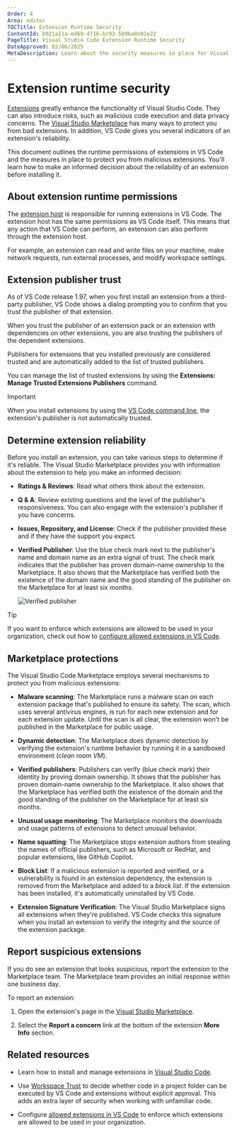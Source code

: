```yaml
---
Order: 4
Area: editor
TOCTitle: Extension Runtime Security
ContentId: b921a11a-ed69-4716-bc93-589ba8e01e22
PageTitle: Visual Studio Code Extension Runtime Security
DateApproved: 02/06/2025
MetaDescription: Learn about the security measures in place for Visual Studio Code extensions, including permissions, user reliability checks, and Marketplace protections.
---
```


# Extension runtime security

[Extensions](/docs/editor/extension-marketplace.md) greatly enhance the functionality of Visual Studio Code. They can also introduce risks, such as malicious code execution and data privacy concerns. The [Visual Studio Marketplace](https://marketplace.visualstudio.com/vscode) has many ways to protect you from bad extensions. In addition, VS Code gives you several indicators of an extension's reliability.

This document outlines the runtime permissions of extensions in VS Code and the measures in place to protect you from malicious extensions. You'll learn how to make an informed decision about the reliability of an extension before installing it.

## About extension runtime permissions

The [extension host](/api/advanced-topics/extension-host.md) is responsible for running extensions in VS Code. The extension host has the same permissions as VS Code itself. This means that any action that VS Code can perform, an extension can also perform through the extension host.

For example, an extension can read and write files on your machine, make network requests, run external processes, and modify workspace settings.

## Extension publisher trust

As of VS Code release 1.97, when you first install an extension from a third-party publisher, VS Code shows a dialog prompting you to confirm that you trust the publisher of that extension.

When you trust the publisher of an extension pack or an extension with dependencies on other extensions, you are also trusting the publishers of the dependent extensions.

Publishers for extensions that you installed previously are considered trusted and are automatically added to the list of trusted publishers.

You can manage the list of trusted extensions by using the **Extensions: Manage Trusted Extensions Publishers** command.

> [!IMPORTANT]
> When you install extensions by using the [VS Code command line](/docs/editor/command-line.md#working-with-extensions), the extension's publisher is not automatically trusted.

## Determine extension reliability

Before you install an extension, you can take various steps to determine if it's reliable. The Visual Studio Marketplace provides you with information about the extension to help you make an informed decision:

* **Ratings & Reviews**: Read what others think about the extension.

* **Q & A**: Review existing questions and the level of the publisher's responsiveness. You can also engage with the extension's publisher if you have concerns.

* **Issues, Repository, and License**: Check if the publisher provided these and if they have the support you expect.

* **Verified Publisher**: Use the blue check mark next to the publisher's name and domain name as an extra signal of trust. The check mark indicates that the publisher has proven domain-name ownership to the Marketplace. It also shows that the Marketplace has verified both the existence of the domain name and the good standing of the publisher on the Marketplace for at least six months.

    ![Verified publisher](images/extension-marketplace/bluecheck.png)

> [!TIP]
> If you want to enforce which extensions are allowed to be used in your organization, check out how to [configure allowed extensions in VS Code](/docs/setup/enterprise.md#configure-allowed-extensions).

## Marketplace protections

The Visual Studio Code Marketplace employs several mechanisms to protect you from malicious extensions:

* **Malware scanning**: The Marketplace runs a malware scan on each extension package that's published to ensure its safety. The scan, which uses several antivirus engines, is run for each new extension and for each extension update. Until the scan is all clear, the extension won't be published in the Marketplace for public usage.

* **Dynamic detection**: The Marketplace does dynamic detection by verifying the extension's runtime behavior by running it in a sandboxed environment (_clean room VM_).

* **Verified publishers**: Publishers can verify (blue check mark) their identity by proving domain ownership. It shows that the publisher has proven domain-name ownership to the Marketplace. It also shows that the Marketplace has verified both the existence of the domain and the good standing of the publisher on the Marketplace for at least six months.

* **Unusual usage monitoring**: The Marketplace monitors the downloads and usage patterns of extensions to detect unusual behavior.

* **Name squatting**: The Marketplace stops extension authors from stealing the names of official publishers, such as Microsoft or RedHat, and popular extensions, like GitHub Copilot.

* **Block List**: If a malicious extension is reported and verified, or a vulnerability is found in an extension dependency, the extension is removed from the Marketplace and added to a *block list*. If the extension has been installed, it's automatically uninstalled by VS Code.

* **Extension Signature Verification**: The Visual Studio Marketplace signs all extensions when they're published. VS Code checks this signature when you install an extension to verify the integrity and the source of the extension package.

## Report suspicious extensions

If you do see an extension that looks suspicious, report the extension to the Marketplace team. The Marketplace team provides an initial response within one business day.

To report an extension:

1. Open the extension's page in the [Visual Studio Marketplace](https://marketplace.visualstudio.com/vscode).

1. Select the **Report a concern** link at the bottom of the extension **More Info** section.

## Related resources

* Learn how to install and manage extensions in [Visual Studio Code](/docs/editor/extension-marketplace.md).

* Use [Workspace Trust](/docs/editor/workspaces/workspace-trust.md) to decide whether code in a project folder can be executed by VS Code and extensions without explicit approval. This adds an extra layer of security when working with unfamiliar code.

* Configure [allowed extensions in VS Code](/docs/setup/enterprise.md#configure-allowed-extensions) to enforce which extensions are allowed to be used in your organization.
